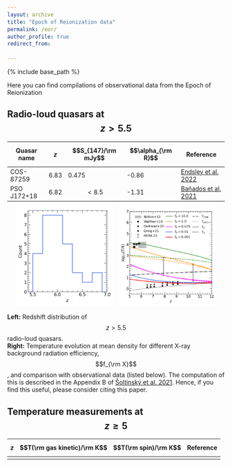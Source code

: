 ```yaml
---
layout: archive
title: "Epoch of Reionization data"
permalink: /eor/
author_profile: true
redirect_from:

---
```


{% include base_path %}

Here you can find compilations of observational data from the Epoch of Reionization

## Radio-loud quasars at $$z>5.5$$

| Quasar name | $$z$$ | $$S_{147}/\rm mJy$$ | $$\alpha_{\rm R}$$ | Reference |
| ----------- | ----- | ------------------- | ------------------ | --------- |
| COS-87259   | 6.83  | 0.475               | -0.86              | [Endsley et al. 2022](https://ui.adsabs.harvard.edu/abs/2023MNRAS.520.4609E/abstract) |
| PSO J172+18 | 6.82  | $$<8.5$$            | -1.31              | [Bañados et al. 2021](https://ui.adsabs.harvard.edu/abs/2021ApJ...909...80B/abstract) |

<p align="center">
  <img alt="RLQSO_zdist" src="/images/RLQSO_zdist.png" width="45%">
&nbsp; 
  <img alt="T_evo" src="/images/T_evo.png" width="45%">
</p>

**Left:** Redshift distribution of $$z>5.5$$ radio-loud quasars. <br/>
**Right:** Temperature evolution at mean density for different X-ray background radiation efficiency, $$f_{\rm X}$$, and comparison with observational data (listed below). The computation of this is described in the Appendix B of [Šoltinský et al. 2021](https://ui.adsabs.harvard.edu/abs/2021MNRAS.506.5818S/abstract). Hence, if you find this useful, please consider citing this paper. 

## Temperature measurements at $$z\geq5$$

| $$z$$ | $$T(\rm gas kinetic)/\rm K$$ | $$T(\rm spin)/\rm K$$ | Reference |
| ----- | ---------------------------- | --------------------- | --------- |
|       |                              |                       |           |
